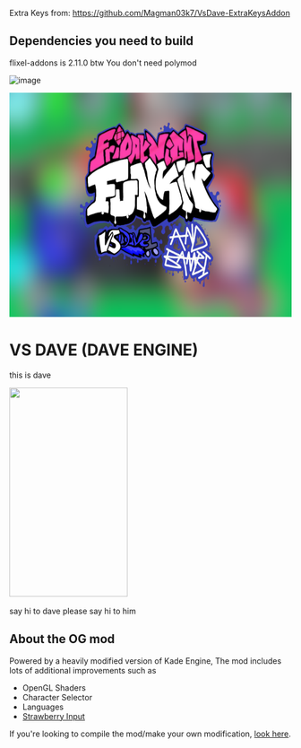Extra Keys from: https://github.com/Magman03k7/VsDave-ExtraKeysAddon

## Dependencies you need to build
flixel-addons is 2.11.0 btw
You don't need polymod

![image](https://github.com/CamtheKirby/VsDave-Modable/assets/92703353/7a0c65c3-37a4-43d6-b2d5-7901436c2eb8)


<img src="KadeEngineWitBackground.png" width="600" height="400">

# VS DAVE (DAVE ENGINE)
this is dave

<img src="https://cdn.discordapp.com/attachments/892140166309892136/905267141299802152/dorve_reale.png" width="211" height="373">

say hi to dave
please say hi to him




## About the OG mod
Powered by a heavily modified version of Kade Engine, The mod includes lots of additional improvements such as
- OpenGL Shaders
- Character Selector
- Languages
- [Strawberry Input](https://github.com/benjaminpants/Funkin-Strawberry)

If you're looking to compile the mod/make your own modification, [look here](Modding.md).
